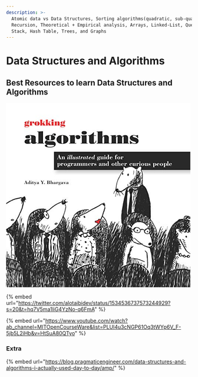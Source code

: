 ```yaml
---
description: >-
  Atomic data vs Data Structures, Sorting algorithms(quadratic, sub-quadratic),
  Recursion, Theoretical + Empirical analysis, Arrays, Linked-List, Queues,
  Stack, Hash Table, Trees, and Graphs
---
```


# Data Structures and Algorithms

## Best Resources to learn Data Structures and Algorithms

![](<../.gitbook/assets/image (13).png>)

{% embed url="https://twitter.com/alotaibidev/status/1534536737573244929?s=20&t=hq7V5ma1liG4YzNo-q6FmA" %}

{% embed url="https://www.youtube.com/watch?ab_channel=MITOpenCourseWare&list=PLUl4u3cNGP61Oq3tWYp6V_F-5jb5L2iHb&v=HtSuA80QTyo" %}

### Extra

{% embed url="https://blog.pragmaticengineer.com/data-structures-and-algorithms-i-actually-used-day-to-day/amp/" %}
